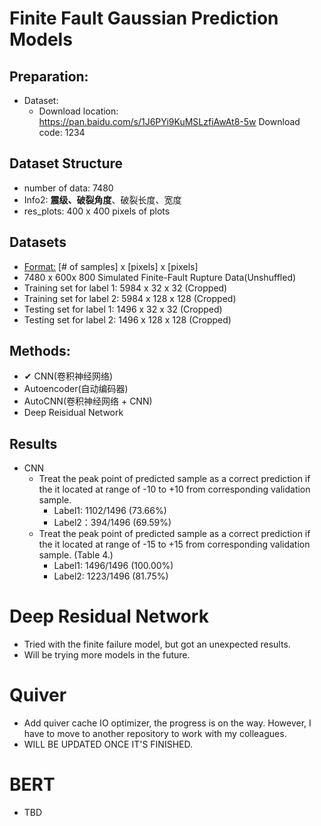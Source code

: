 # Finite Fault Gaussian Prediction Models
## Preparation: 
  * Dataset: 
    * Download location: https://pan.baidu.com/s/1J6PYi9KuMSLzfiAwAt8-5w Download code: 1234 
## Dataset Structure
  * number of data: 7480 
  * Info2: **震级、破裂角度**、破裂长度、宽度
  * res_plots: 400 x 400 pixels of plots
## Datasets
  * <ins>Format:</ins> [# of samples] x [pixels] x [pixels]
  * 7480 x 600x 800 Simulated Finite-Fault Rupture Data(Unshuffled)
  * Training set for label 1: 5984 x 32 x 32 (Cropped)
  * Training set for label 2: 5984 x 128 x 128 (Cropped)
  * Testing set for label 1: 1496 x 32 x 32  (Cropped)
  * Testing set for label 2: 1496 x 128 x 128 (Cropped)
## Methods:
  * ✔ CNN(卷积神经网络) 
  * Autoencoder(自动编码器)
  * AutoCNN(卷积神经网络 + CNN)
  * Deep Reisidual Network
## Results
  * CNN
    * Treat the peak point of predicted sample as a correct prediction if the it located at range of -10 to +10 from corresponding validation sample. 
      * Label1: 1102/1496 (73.66%)
      * Label2：394/1496 (69.59%)
    * Treat the peak point of predicted sample as a correct prediction if the it located at range of -15 to +15 from corresponding validation sample. (Table 4.)
      * Label1: 1496/1496 (100.00%)
      * Label2: 1223/1496 (81.75%)

    
# Deep Residual Network
* Tried with the finite failure model, but got an unexpected results.
* Will be trying more models in the future.


# Quiver
* Add quiver cache IO optimizer, the progress is on the way. However, I have to move to another repository to work with my colleagues.
* WILL BE UPDATED ONCE IT'S FINISHED.

# BERT
* TBD